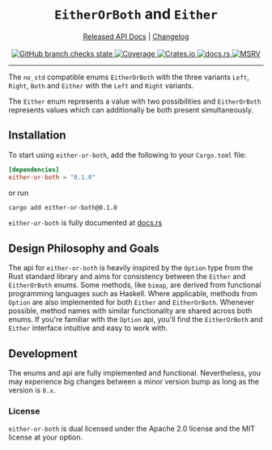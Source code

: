 <!-- spell-checker: ignore fixt binstall libtest eprintln usize Gjengset -->
<!-- markdownlint-disable MD041 MD033 -->

<h1 align="center"><code>EitherOrBoth</code> and <code>Either</code></h1>

<div align="center">
    <a href="https://docs.rs/crate/either-or-both/">Released API Docs</a>
    |
    <a href="https://github.com/gamma0987/either-or-both/blob/main/CHANGELOG.md">Changelog</a>
</div>
<br>
<div align="center">
    <a href="https://github.com/gamma0987/either-or-both/actions/workflows/cicd.yml">
        <img
        src="https://github.com/gamma0987/either-or-both/actions/workflows/cicd.yml/badge.svg"
        alt="GitHub branch checks state"/>
    </a>
    <a href="https://codecov.io/gh/gamma0987/either-or-both" >
         <img
         src="https://codecov.io/gh/gamma0987/either-or-both/graph/badge.svg?token=GHG1BMO029"
         alt="Coverage"/>
     </a>
    <a href="https://crates.io/crates/either-or-both">
        <img src="https://img.shields.io/crates/v/either-or-both.svg" alt="Crates.io"/>
    </a>
    <a href="https://docs.rs/either-or-both/">
        <img src="https://docs.rs/either-or-both/badge.svg" alt="docs.rs"/>
    </a>
    <a href="https://github.com/rust-lang/rust">
        <img src="https://img.shields.io/badge/MSRV-1.63.0-brightgreen" alt="MSRV"/>
    </a>
</div>
<hr>

The `no_std` compatible enums `EitherOrBoth` with the three variants `Left`,
`Right`, `Both` and `Either` with the `Left` and `Right` variants.

The `Either` enum represents a value with two possibilities and `EitherOrBoth`
represents values which can additionally be both present simultaneously.

## Installation

To start using `either-or-both`, add the following to your `Cargo.toml` file:

```toml
[dependencies]
either-or-both = "0.1.0"
```

or run

```bash
cargo add either-or-both@0.1.0
```

`either-or-both` is fully documented at [docs.rs](https://docs.rs/crate/either-or-both)

## Design Philosophy and Goals

The api for `either-or-both` is heavily inspired by the `Option` type from the
Rust standard library and aims for consistency between the `Either` and
`EitherOrBoth` enums. Some methods, like `bimap`, are derived from functional
programming languages such as Haskell. Where applicable, methods from `Option`
are also implemented for both `Either` and `EitherOrBoth`. Whenever possible,
method names with similar functionality are shared across both enums. If you're
familiar with the `Option` api, you'll find the `EitherOrBoth` and `Either`
interface intuitive and easy to work with.

## Development

The enums and api are fully implemented and functional. Nevertheless, you may
experience big changes between a minor version bump as long as the version is
`0.x`.

### License

`either-or-both` is dual licensed under the Apache 2.0 license and the MIT license
at your option.
